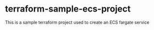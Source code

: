 # terraform-sample-ecs-project
This is a sample terraform project used to create an ECS fargate service
